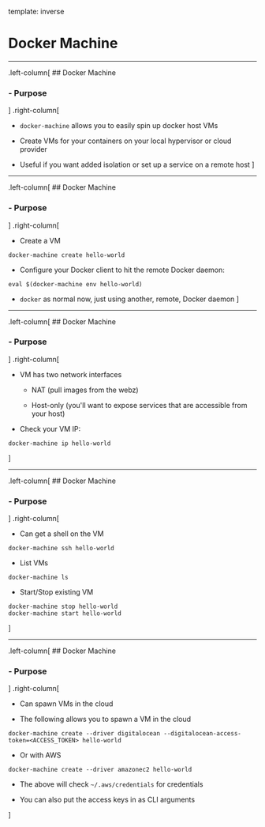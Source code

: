 template: inverse
# Docker Machine

---

.left-column[
    ## Docker Machine
### - Purpose
]
.right-column[
* `docker-machine` allows you to easily spin up docker host VMs

* Create VMs for your containers on your local hypervisor or cloud provider

* Useful if you want added isolation or set up a service on a remote host
]

---

.left-column[
    ## Docker Machine
### - Purpose
]
.right-column[
* Create a VM

```
docker-machine create hello-world
```

* Configure your Docker client to hit the remote Docker daemon:

```
eval $(docker-machine env hello-world)
```

* `docker` as normal now, just using another, remote, Docker daemon
]

---

.left-column[
    ## Docker Machine
### - Purpose
]
.right-column[
* VM has two network interfaces

    - NAT (pull images from the webz)
    
    - Host-only (you'll want to expose services that are accessible from your host)

* Check your VM IP:

```
docker-machine ip hello-world
```
]

---

.left-column[
    ## Docker Machine
### - Purpose
]
.right-column[

* Can get a shell on the VM

```
docker-machine ssh hello-world
```

* List VMs

```
docker-machine ls
```

* Start/Stop existing VM

```
docker-machine stop hello-world
docker-machine start hello-world
```
]

---

.left-column[
    ## Docker Machine
### - Purpose
]
.right-column[

* Can spawn VMs in the cloud

* The following allows you to spawn a VM in the cloud

```
docker-machine create --driver digitalocean --digitalocean-access-token=<ACCESS_TOKEN> hello-world
```

* Or with AWS

```
docker-machine create --driver amazonec2 hello-world
```

* The above will check `~/.aws/credentials` for credentials

* You can also put the access keys in as CLI arguments

]
